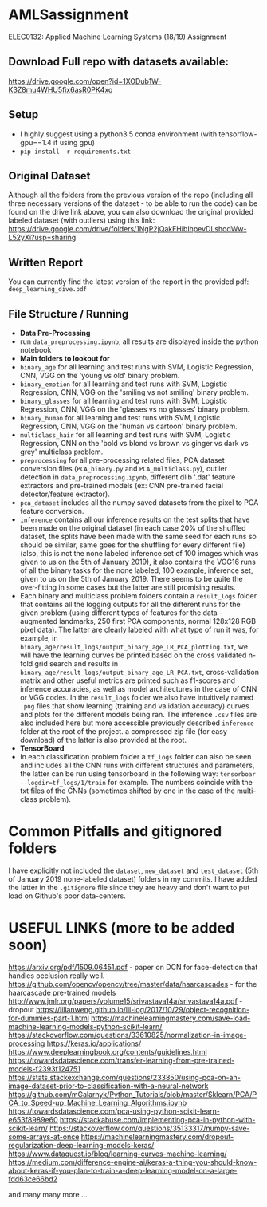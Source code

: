 # AMLSassignment
ELEC0132: Applied Machine Learning Systems (18/19) Assignment

## Download Full repo with datasets available:
https://drive.google.com/open?id=1XODub1W-K3Z8mu4WHU5fix6asR0PK4xq

## Setup
- I highly suggest using a python3.5 conda environment (with tensorflow-gpu==1.4 if using gpu)
- `pip install -r requirements.txt`

## Original Dataset
Although all the folders from the previous version of the repo (including all three necessary versions of the dataset - to be able to run the code) can be found on the drive link above, you can also download the original provided labeled dataset (with outliers) using this link: https://drive.google.com/drive/folders/1NgP2jQakFHibIhpevDLshodWw-L52yXi?usp=sharing

## Written Report
You can currently find the latest version of the report in the provided pdf: `deep_learning_dive.pdf`

## File Structure / Running
 - __Data Pre-Processing__
  - run `data_preprocessing.ipynb`, all results are displayed inside the python notebook
 - __Main folders to lookout for__
  - `binary_age` for all learning and test runs with SVM, Logistic Regression, CNN, VGG on the 'young vs old' binary problem.
  - `binary_emotion` for all learning and test runs with SVM, Logistic Regression, CNN, VGG on the 'smiling vs not smiling' binary problem.
  - `binary_glasses` for all learning and test runs with SVM, Logistic Regression, CNN, VGG on the 'glasses vs no glasses' binary problem.
  - `binary_human` for all learning and test runs with SVM, Logistic Regression, CNN, VGG on the 'human vs cartoon' binary problem.
  - `multiclass_hair` for all learning and test runs with SVM, Logistic Regression, CNN on the 'bold vs blond vs brown vs ginger vs dark vs grey' multiclass problem.
  - `preprocessing` for all pre-processing related files, PCA dataset conversion files (`PCA_binary.py` and `PCA_multiclass.py`), outlier detection in `data_preprocessing.ipynb`, different dlib '.dat' feature extractors and pre-trained models (ex: CNN pre-trained facial detector/feature extractor).
  - `pca_dataset` includes all the numpy saved datasets from the pixel to PCA feature conversion.
  - `inference` contains all our inference results on the test splits that have been made on the original dataset (in each case 20% of the shuffled dataset, the splits have been made with the same seed for each runs so should be similar, same goes for the shuffling for every different file) (also, this is not the none labeled inference set of 100 images which was given to us on the 5th of January 2019), it also contains the VGG16 runs of all the binary tasks for the none labeled, 100 example, inference set, given to us on the 5th of January 2019. There seems to be quite the over-fitting in some cases but the latter are still promising results.  
  - Each binary and multiclass problem folders contain a `result_logs` folder that contains all the logging outputs for all the different runs for the given problem (using different types of features for the data - augmented landmarks, 250 first PCA components, normal 128x128 RGB pixel data). The latter are clearly labeled with what type of run it was, for example, in `binary_age/result_logs/output_binary_age_LR_PCA_plotting.txt`, we will have the learning curves be printed based on the cross validated n-fold grid search and results in `binary_age/result_logs/output_binary_age_LR_PCA.txt`, cross-validation matrix and other useful metrics are printed such as f1-scores and inference accuracies, as well as model architectures in the case of CNN or VGG codes. In the `result_logs` folder we also have intuitively named `.png` files that show learning (training and validation accuracy) curves and plots for the different models being ran. The inference `.csv` files are also included here but more accessible previously described `inference` folder at the root of the project. a compressed zip file (for easy download) of the latter is also provided at the root.  
 - __TensorBoard__
  - In each classification problem folder a `tf_logs` folder can also be seen and includes all the CNN runs with different structures and parameters, the latter can be run using tensorboard in the following way: `tensorboar --logdir=tf_logs/1/train` for example. The numbers coincide with the txt files of the CNNs (sometimes shifted by one in the case of the multi-class problem).

# Common Pitfalls and gitignored folders

I have explicitly not included the `dataset`, `new_dataset` and `test_dataset` (5th of January 2019 none-labeled dataset) folders in my commits.
I have added the latter in the `.gitignore` file since they are heavy and don't want to put load on Github's poor data-centers.

# USEFUL LINKS (more to be added soon)
https://arxiv.org/pdf/1509.06451.pdf - paper on DCN for face-detection that handles occlusion really well.
https://github.com/opencv/opencv/tree/master/data/haarcascades - for the haarcascade pre-trained models
http://www.jmlr.org/papers/volume15/srivastava14a/srivastava14a.pdf - dropout
https://lilianweng.github.io/lil-log/2017/10/29/object-recognition-for-dummies-part-1.html
https://machinelearningmastery.com/save-load-machine-learning-models-python-scikit-learn/
https://stackoverflow.com/questions/33610825/normalization-in-image-processing
https://keras.io/applications/
https://www.deeplearningbook.org/contents/guidelines.html
https://towardsdatascience.com/transfer-learning-from-pre-trained-models-f2393f124751
https://stats.stackexchange.com/questions/233850/using-pca-on-an-image-dataset-prior-to-classification-with-a-neural-network
https://github.com/mGalarnyk/Python_Tutorials/blob/master/Sklearn/PCA/PCA_to_Speed-up_Machine_Learning_Algorithms.ipynb
https://towardsdatascience.com/pca-using-python-scikit-learn-e653f8989e60
https://stackabuse.com/implementing-pca-in-python-with-scikit-learn/
https://stackoverflow.com/questions/35133317/numpy-save-some-arrays-at-once
https://machinelearningmastery.com/dropout-regularization-deep-learning-models-keras/
https://www.dataquest.io/blog/learning-curves-machine-learning/
https://medium.com/difference-engine-ai/keras-a-thing-you-should-know-about-keras-if-you-plan-to-train-a-deep-learning-model-on-a-large-fdd63ce66bd2

and many many more ...
